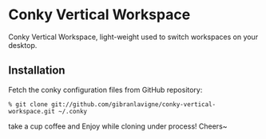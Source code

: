 Conky Vertical Workspace
========================
Conky Vertical Workspace, light-weight used to switch workspaces on your desktop.

Installation
------------
Fetch the conky configuration files from GitHub repository:

``
% git clone git://github.com/gibranlavigne/conky-vertical-workspace.git ~/.conky
``

take a cup coffee and Enjoy while cloning under process! Cheers~
